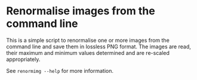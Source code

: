 # Renormalise images from the command line

This is a simple script to renormalise one or more images from the command line
and save them in lossless PNG format. The images are read, their maximum and
minimum values determined and are re-scaled appropriately.

See ``renormimg --help`` for more information.


